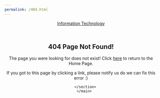 ```yaml
---
permalink: /404.html
---
```


<html>
<head>
	<meta charset="utf-8">
	<title>Page Not Found</title>
    	<meta name="viewport" content="width=device-width, initial-scale=1.0">
    	<link href="https://fonts.googleapis.com/css?family=Catamaran:100.200.300.400.500">
   	<style type="text/css">
    	.cases-links{
    		text-align: center;
    		}
    	img.nf {
	 	max-width: 80%;
		margin-left: 20%;
		margin-right: 10%;
		margin-top: 0px;
		padding-bottom: 0px;
		padding-left: 0px;
		padding-right: 10%;
		padding-top: 0px;
		margin-bottom: 1.45rem;
		 align-items: center;
		}
   	</style>
    
</head>
<body>
	<header>
		<a href="https://vaibhavabhaysharma.github.io/toggling-dashboard/html/index.html" class="header-brand">Information Technology</a>
	</header>
	<main>
		<section class="cases-links">
  			<h2 class="error-404">404 Page Not Found!</h2>
	  		<p class="error-404-p">The page you were looking for does not exist! Click <a href="https://vaibhavabhaysharma.github.io/toggling-dashboard/html/index.html">here</a> to return to the Home Page.</p> 
	   		<p>If you got to this page by clicking a link, please notify us do we can fix this error :)</p>
	   		
		</section>
       </main>
</body>
</html>
